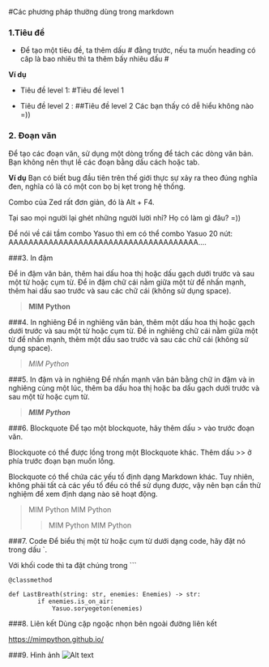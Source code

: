#Các phương pháp thường dùng trong markdown
### 1.Tiêu đề
- Để tạo một tiêu đề, ta thêm dấu # đằng trước, nếu ta muốn heading có câp là bao nhiêu thì ta thêm bấy nhiêu dấu #

**Ví dụ**
- Tiêu đề level 1:
#Tiêu đề level 1

- Tiêu đề level 2 :
##Tiêu đề level 2
Các bạn thấy có dễ hiểu không nào =))


### 2. Đoạn văn
 Để tạo các đoạn văn, sử dụng một dòng trống để tách các dòng văn bản. Bạn không nên thụt lề các đoạn bằng dấu cách hoặc tab.

**Ví dụ**
Bạn có biết bug đầu tiên trên thế giới thực sự xảy ra theo đúng nghĩa đen, nghĩa có là có một con bọ bị kẹt trong hệ thống.

Combo của Zed rất đơn giản, đó là Alt + F4.

Tại sao mọi người lại ghét những người lười nhỉ? Họ có làm gì đâu? =))

Để nói về cái tầm combo Yasuo thì em có thể combo Yasuo 20 nút: AAAAAAAAAAAAAAAAAAAAAAAAAAAAAAAAAAAAAA....


###3. In đậm


Để in đậm văn bản, thêm hai dấu hoa thị hoặc dấu gạch dưới trước và sau một từ hoặc cụm từ. Để in đậm chữ cái nằm giữa một từ để nhấn mạnh, thêm hai dấu sao trước và sau các chữ cái (không sử dụng space).

>**MIM Python**

###4. In nghiêng
Để in nghiêng văn bản, thêm một dấu hoa thị hoặc gạch dưới trước và sau một từ hoặc cụm từ. Để in nghiêng chữ cái nằm giữa một từ để nhấn mạnh, thêm một dấu sao trước và sau các chữ cái (không sử dụng space).

>_MIM Python_

###5. In đậm và in nghiêng
Để nhấn mạnh văn bản bằng chữ in đậm và in nghiêng cùng một lúc, thêm ba dấu hoa thị hoặc ba dấu gạch dưới trước và sau một từ hoặc cụm từ.
>***MIM Python***

###6. Blockquote
Để tạo một blockquote, hãy thêm dấu > vào trước đoạn văn.

Blockquote có thể được lồng trong một Blockquote khác. Thêm dấu >> ở phía trước đoạn bạn muốn lồng.

Blockquote có thể chứa các yếu tố định dạng Markdown khác. Tuy nhiên, không phải tất cả các yếu tố đều có thể sử dụng được, vậy nên bạn cần thử nghiệm để xem định dạng nào sẽ hoạt động.

>MIM Python
>MIM Python
>>MIM Python
>>MIM Python

###7. Code
Để biểu thị một từ hoặc cụm từ dưới dạng code, hãy đặt nó trong dấu `.

Với khối code thì ta đặt chúng trong ```

 `@classmethod`
```
def LastBreath(string: str, enemies: Enemies) -> str: 
        if enemies.is_on_air:
            Yasuo.soryegeton(enemies)
```
        
###8. Liên kết
Dùng cặp ngoặc nhọn bên ngoài đường liên kết

<https://mimpython.github.io/>

###9. Hình ảnh
![Alt text](<Oggy (1).webp>)

